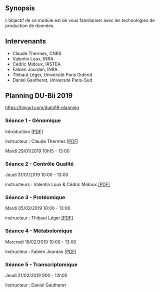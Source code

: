 ## Synopsis

L’objectif de ce module est de vous familiariser avec les technologies de production de données. 

## Intervenants

- Claude Thermes, CNRS
- Valentin Loux, INRA
- Cédric Midoux, IRSTEA
- Fabien Jourdan, INRA
- Thibaut Léger, Université Paris Diderot
- Daniel Gautheret, Université Paris-Sud

## Planning DU-Bii 2019


https://tinyurl.com/dubii19-planning

### Séance 1 - Génomique 

Introduction [[PDF]](https://github.com/DU-Bii/module-4-Production-Donnees/blob/master/Séance1/%2020190129_DuBii_Intro_Module4.pdf)

Instructeur : Claude Thermes [[PDF]](https://github.com/DU-Bii/module-4-Production-Donnees/blob/master/Séance1/00_20190129_THERMES-3.pdf)

Mardi 29/01/2019 10h15 - 13:00

### Séance 2 - Contrôle Qualité


Jeudi 31/01/2019 10:00 - 13:00

instructeurs : Valentin Loux & Cédric Midoux [[PDF]](https://github.com/DU-Bii/module-4-Production-Donnees/blob/master/Séance2/DuBii%20-%20Module%204%20-%20QC.pdf)

### Séance 3 - Protéomique


Mardi 05/02/2019 10:00 - 13:00

instructeur : Thibaut Léger  [[PDF]](https://github.com/DU-Bii/module-4-Production-Donnees/blob/master/040219-DUBii-Proteomics.pdf)


### Séance 4 - Métabolomique


Mercredi 19/02/2019 10:00 - 13:00

Instructeur : Fabien Jourdan [[PDF]](https://github.com/DU-Bii/module-4-Production-Donnees/blob/master/séance4/2019-02-19-Dubii-Metabolomics_Fabien-Jourdan.pdf)

### Séance 5 - Transcriptomique
Jeudi 21/02/2019 900 - 12h00

Instructeur : Daniel Gautheret
